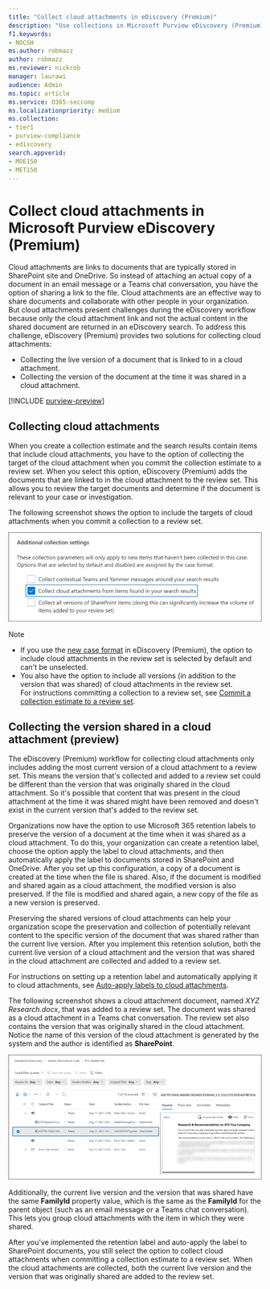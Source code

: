 ```yaml
---
title: "Collect cloud attachments in eDiscovery (Premium)"
description: "Use collections in Microsoft Purview eDiscovery (Premium) to collect cloud attachments for review in an investigation or case." 
f1.keywords:
- NOCSH
ms.author: robmazz
author: robmazz
ms.reviewer: nickrob
manager: laurawi
audience: Admin
ms.topic: article
ms.service: O365-seccomp
ms.localizationpriority: medium
ms.collection:
- tier1
- purview-compliance
- ediscovery
search.appverid: 
- MOE150
- MET150
---
```


# Collect cloud attachments in Microsoft Purview eDiscovery (Premium)

Cloud attachments are links to documents that are typically stored in SharePoint site and OneDrive. So instead of attaching an actual copy of a document in an email message or a Teams chat conversation, you have the option of sharing a link to the file. Cloud attachments are an effective way to share documents and collaborate with other people in your organization. But cloud attachments present challenges during the eDiscovery workflow because only the cloud attachment link and not the actual content in the shared document are returned in an eDiscovery search. To address this challenge, eDiscovery (Premium) provides two solutions for collecting cloud attachments:  

- Collecting the live version of a document that is linked to in a cloud attachment.
- Collecting the version of the document at the time it was shared in a cloud attachment.

[!INCLUDE [purview-preview](../includes/purview-preview.md)]

## Collecting cloud attachments

When you create a collection estimate and the search results contain items that include cloud attachments, you have to the option of collecting the target of the cloud attachment when you commit the collection estimate to a review set. When you select this option, eDiscovery (Premium) adds the documents that are linked to in the cloud attachment to the review set. This allows you to review the target documents and determine if the document is relevant to your case or investigation.

The following screenshot shows the option to include the targets of cloud attachments when you commit a collection to a review set.

![The option to include cloud attachments when committing a collection to a review set](../media/CollectCloudAttachments1.png)

> [!NOTE]
>- If you use the [new case format](ediscovery-new-case-format.md) in eDiscovery (Premium), the option to include cloud attachments in the review set is selected by default and can't be unselected.<br/>
>- You also have the option to include all versions (in addition to the version that was shared) of cloud attachments in the review set.  
For instructions committing a collection to a review set, see [Commit a collection estimate to a review set](ediscovery-commit-draft-collection.md).

## Collecting the version shared in a cloud attachment (preview)

The eDiscovery (Premium) workflow for collecting cloud attachments only includes adding the most current version of a cloud attachment to a review set. This means the version that's collected and added to a review set could be different than the version that was originally shared in the cloud attachment. So it's possible that content that was present in the cloud attachment at the time it was shared might have been removed and doesn't exist in the current version that's added to the review set.

Organizations now have the option to use Microsoft 365 retention labels to preserve the version of a document at the time when it was shared as a cloud attachment. To do this, your organization can create a retention label, choose the option apply the label to cloud attachments, and then automatically apply the label to documents stored in SharePoint and OneDrive. After you set up this configuration, a copy of a document is created at the time when the file is shared. Also, if the document is modified and shared again as a cloud attachment, the modified version is also preserved. If the file is modified and shared again, a new copy of the file as a new version is preserved.

Preserving the shared versions of cloud attachments can help your organization scope the preservation and collection of potentially relevant content to the specific version of the document that was shared rather than the current live version. After you implement this retention solution, both the current live version of a cloud attachment and the version that was shared in the cloud attachment are collected and added to a review set.

For instructions on setting up a retention label and automatically applying it to cloud attachments, see [Auto-apply labels to cloud attachments](apply-retention-labels-automatically.md#auto-apply-labels-to-cloud-attachments).

The following screenshot shows a cloud attachment document, named *XYZ Research.docx*, that was added to a review set. The document was shared as a cloud attachment in a Teams chat conversation. The review set also contains the version that was originally shared in the cloud attachment. Notice the name of this version of the cloud attachment is generated by the system and the author is identified as **SharePoint**.

![The version of a cloud attachment that was shared displayed in a review set](../media/CollectCloudAttachments2.png)

Additionally, the current live version and the version that was shared have the same **FamilyId** property value, which is the same as the **FamilyId** for the parent object (such as an email message or a Teams chat conversation). This lets you group cloud attachments with the item in which they were shared.

After you've implemented the retention label and auto-apply the label to SharePoint documents, you still select the option to collect cloud attachments when committing a collection estimate to a review set. When the cloud attachments are collected, both the current live version and the version that was originally shared are added to the review set.
